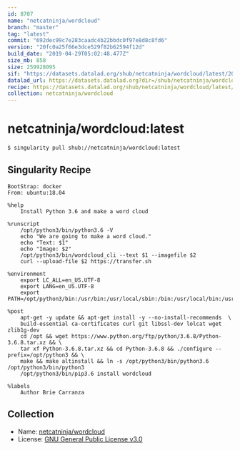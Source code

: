 ```yaml
---
id: 8707
name: "netcatninja/wordcloud"
branch: "master"
tag: "latest"
commit: "692dec99c7e283caadc4b22bbdc0f97e8d8c8fd6"
version: "20fc0a25f66e3dce529f82b62594f12d"
build_date: "2019-04-29T05:02:48.477Z"
size_mb: 858
size: 259928095
sif: "https://datasets.datalad.org/shub/netcatninja/wordcloud/latest/2019-04-29-692dec99-20fc0a25/20fc0a25f66e3dce529f82b62594f12d.simg"
datalad_url: https://datasets.datalad.org?dir=/shub/netcatninja/wordcloud/latest/2019-04-29-692dec99-20fc0a25/
recipe: https://datasets.datalad.org/shub/netcatninja/wordcloud/latest/2019-04-29-692dec99-20fc0a25/Singularity
collection: netcatninja/wordcloud
---
```


# netcatninja/wordcloud:latest

```bash
$ singularity pull shub://netcatninja/wordcloud:latest
```

## Singularity Recipe

```singularity
BootStrap: docker
From: ubuntu:18.04

%help
    Install Python 3.6 and make a word cloud

%runscript
    /opt/python3/bin/python3.6 -V
    echo "We are going to make a word cloud."
    echo "Text: $1"
    echo "Image: $2"
    /opt/python3/bin/wordcloud_cli --text $1 --imagefile $2 
    curl --upload-file $2 https://transfer.sh
    
%environment
    export LC_ALL=en_US.UTF-8
    export LANG=en_US.UTF-8
    export PATH=/opt/python3/bin:/usr/bin:/usr/local/sbin:/bin:/usr/local/bin:/usr/sbin:/sbin

%post
    apt-get -y update && apt-get install -y --no-install-recommends  \
    build-essential ca-certificates curl git libssl-dev lolcat wget zlib1g-dev
    cd /opt && wget https://www.python.org/ftp/python/3.6.8/Python-3.6.8.tar.xz && \
    tar xf Python-3.6.8.tar.xz && cd Python-3.6.8 && ./configure --prefix=/opt/python3 && \
    make && make altinstall && ln -s /opt/python3/bin/python3.6 /opt/python3/bin/python3
    /opt/python3/bin/pip3.6 install wordcloud

%labels
    Author Brie Carranza
```

## Collection

 - Name: [netcatninja/wordcloud](https://github.com/netcatninja/wordcloud)
 - License: [GNU General Public License v3.0](https://api.github.com/licenses/gpl-3.0)

